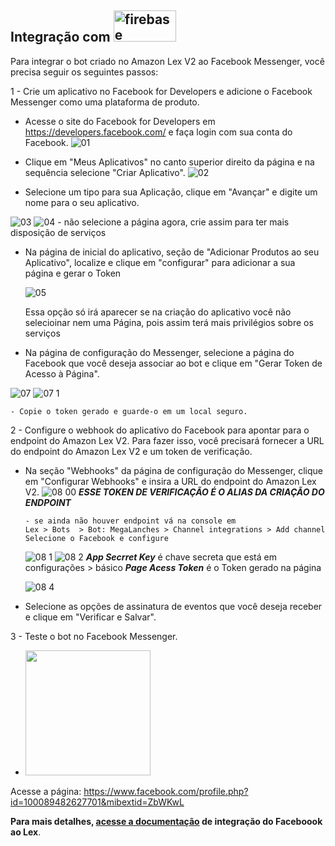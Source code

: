 ## Integração com <a href="https://developers.facebook.com/products/" target="_blank"> <img src="https://imgs.search.brave.com/Lm3QSaaOMnI19WcTOtDADCI5Z6ZaTeujhZrHElNP6co/rs:fit:650:240:1/g:ce/aHR0cDovL3d3dy5h/cnRpdC1rLmNvbS93/cC1jb250ZW50L3Vw/bG9hZHMvMjAxNC8w/OS9GYWNlYm9vay1E/ZXZlbG9wZXJzLUxv/Z28ucG5n" alt="firebase" width="100" height="50" title="Slack"/> </a> 

Para integrar o bot criado no Amazon Lex V2 ao Facebook Messenger, você precisa seguir os seguintes passos:

1 - Crie um aplicativo no Facebook for Developers e adicione o Facebook Messenger como uma plataforma de produto.

- Acesse o site do Facebook for Developers em https://developers.facebook.com/ e faça login com sua conta do Facebook.
![01](https://user-images.githubusercontent.com/94761781/221447434-bafcc3c3-3b17-43fa-bf48-daa7876a93d5.png)

- Clique em "Meus Aplicativos" no canto superior direito da página e na sequência selecione "Criar Aplicativo".
![02](https://user-images.githubusercontent.com/94761781/221447439-ebbe9ba9-96c1-45a5-9222-96abbb1f4214.png)

- Selecione um tipo para sua Aplicação, clique em "Avançar" e digite um nome para o seu aplicativo. 

![03](https://user-images.githubusercontent.com/94761781/221447440-e288cb08-0efd-4c27-8756-08f564ed1a18.png)
![04](https://user-images.githubusercontent.com/94761781/221447442-c176def0-6cb2-4029-8da2-1e159c3bf98e.png)
    - não selecione a página agora, crie assim para ter mais disposição de serviços 

- Na página de inicial do aplicativo, seção de "Adicionar Produtos ao seu Aplicativo", localize e clique em "configurar" para adicionar a sua página e gerar o Token

    ![05](https://user-images.githubusercontent.com/94761781/221447444-27520eb5-6313-4721-8748-0cf6a658e9d3.png)

   Essa opção só irá aparecer se na criação do aplicativo você não selecioinar nem uma Página, pois assim terá mais privilégios sobre os serviços

- Na página de configuração do Messenger, selecione a página do Facebook que você deseja associar ao bot e clique em "Gerar Token de Acesso à Página".

![07](https://user-images.githubusercontent.com/94761781/221447453-4b9bc14a-3602-44ea-9c51-65dee49bd8ab.png)
![07 1](https://user-images.githubusercontent.com/94761781/221447450-2ead2a72-ec85-4b28-a22e-fc22feb21223.png)


    - Copie o token gerado e guarde-o em um local seguro.


2 - Configure o webhook do aplicativo do Facebook para apontar para o endpoint do Amazon Lex V2. Para fazer isso, você precisará fornecer a URL do endpoint do Amazon Lex V2 e um token de verificação.

- Na seção "Webhooks" da página de configuração do Messenger, clique em "Configurar Webhooks" e insira a URL do endpoint do Amazon Lex V2.
![08 00](https://user-images.githubusercontent.com/94761781/221447456-ddf7342b-3e80-4a9c-962b-a6eca0c9840e.png)
***ESSE TOKEN DE VERIFICAÇÃO É O ALIAS DA CRIAÇÃO DO ENDPOINT***

      - se ainda não houver endpoint vá na console em
      Lex > Bots  > Bot: MegaLanches > Channel integrations > Add channel  
      Selecione o Facebook e configure
   ![08 1](https://user-images.githubusercontent.com/94761781/221447459-604ddf77-9590-42ae-a9a7-f2245ed91d96.png)
   ![08 2](https://user-images.githubusercontent.com/94761781/221447460-66438245-10b8-4933-9b75-481be74f2b6e.png)
   ***App Secrret Key*** é chave secreta que está em configurações > básico
   ***Page Acess Token*** é o Token gerado na página


  ![08 4](https://user-images.githubusercontent.com/94761781/221447462-2028776a-d1da-4e1a-a92f-26bd9f2b8fbf.png)
- Selecione as opções de assinatura de eventos que você deseja receber e clique em "Verificar e Salvar".

3 - Teste o bot no Facebook Messenger.  
  -    <img src="https://user-images.githubusercontent.com/94761781/221450105-6c31b2c9-a41a-4bd6-b1e8-7cfedc87b506.jpeg" width="200">

Acesse a página: https://www.facebook.com/profile.php?id=100089482627701&mibextid=ZbWKwL

**Para mais detalhes, [acesse a documentação](https://docs.aws.amazon.com/lex/latest/dg/fb-bot-association.html) de integração do Faceboook ao Lex**.